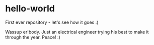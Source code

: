 # hello-world
First ever repository - let's see how it goes :)

Wassup er'body. 
Just an electrical engineer trying his best to make it through the year.
Peace! :)
